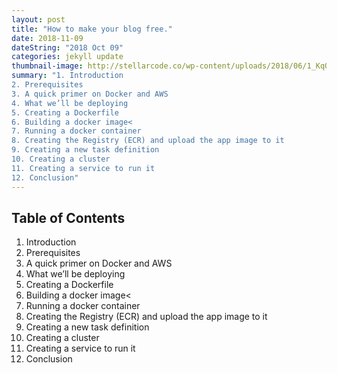 ```yaml
---
layout: post
title: "How to make your blog free."
date: 2018-11-09
dateString: "2018 Oct 09"
categories: jekyll update
thumbnail-image: http://stellarcode.co/wp-content/uploads/2018/06/1_KqO5C0953HQzafpnBYaTSg.jpeg
summary: "1. Introduction
2. Prerequisites
3. A quick primer on Docker and AWS
4. What we’ll be deploying
5. Creating a Dockerfile
6. Building a docker image<
7. Running a docker container
8. Creating the Registry (ECR) and upload the app image to it
9. Creating a new task definition
10. Creating a cluster
11. Creating a service to run it
12. Conclusion"
---
```

## Table of Contents
1. Introduction
2. Prerequisites
3. A quick primer on Docker and AWS
4. What we’ll be deploying
5. Creating a Dockerfile
6. Building a docker image<
7. Running a docker container
8. Creating the Registry (ECR) and upload the app image to it
9. Creating a new task definition
10. Creating a cluster
11. Creating a service to run it
12. Conclusion